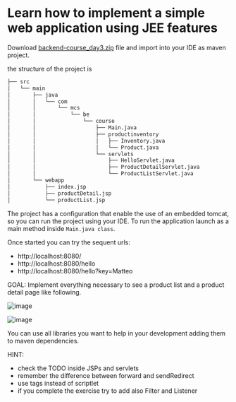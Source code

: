 # Learn how to implement a simple web application using JEE features

Download [backend-course_day3.zip](backend-course_day3.zip) file and import into your IDE as maven project.

the structure of the project is 
```txt
├── src
│   └── main
│       ├── java
│       │   └── com
│       │       └── mcs
│       │           └── be
│       │               └── course
│       │                   ├── Main.java
│       │                   ├── productinventory
│       │                   │   ├── Inventory.java
│       │                   │   └── Product.java
│       │                   └── servlets
│       │                       ├── HelloServlet.java
│       │                       ├── ProductDetailServlet.java
│       │                       └── ProductListServlet.java
│       └── webapp
│           ├── index.jsp
│           ├── productDetail.jsp
│           └── productList.jsp

```

The project has a configuration that enable the use of an embedded tomcat, so you can run the project using your IDE.
To run the application launch as a main method inside `Main.java class`. 

Once started you can try the sequent urls:
- http://localhost:8080/
- http://localhost:8080/hello
- http://localhost:8080/hello?key=Matteo


GOAL: Implement everything necessary to see a product list and a product detail page like following.

![image](list.jpg)

![image](detail.jpg)

You can use all libraries you want to help in your development adding them to maven dependencies. 


HINT:
- check the TODO inside JSPs and servlets
- remember the difference between forward and sendRedirect
- use tags instead of scriptlet
- if you complete the exercise try to add also Filter and Listener



